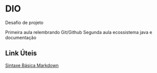# DIO
Desafio de projeto

Primeira aula relembrando Git/Github
Segunda aula ecossistema java e documentação

## Link Úteis
[Sintaxe Básica Markdown](https://www.markdownguide.org/basic-syntax/)
